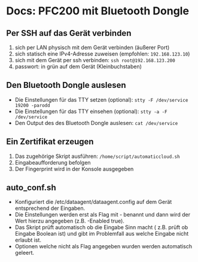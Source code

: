 # Docs: PFC200 mit Bluetooth Dongle

## Per SSH auf das Gerät verbinden
1. sich per LAN physisch mit dem Gerät verbinden (äußerer Port)
2. sich statisch eine IPv4-Adresse zuweisen (empfohlen: `192.168.123.10`)
3. sich mit dem Gerät per ssh verbinden: `ssh root@192.168.123.200`
4. passwort: in grün auf dem Gerät (Kleinbuchstaben)

## Den Bluetooth Dongle auslesen
* Die Einstellungen für das TTY setzen (optional): `stty -F /dev/service 19200 -parodd`
* Die Einstellungen für das TTY einsehen (optional): `stty -a -F /dev/service` 
* Den Output des des Bluetooth Dongle auslesen: `cat /dev/service` 

## Ein Zertifikat erzeugen
1. Das zugehörige Skript ausführen: `/home/script/automaticcloud.sh`
2. Eingabeaufforderung befolgen
3. Der Fingerprint wird in der Konsole ausgegeben

## auto_conf.sh
* Konfiguriert die /etc/dataagent/dataagent.config auf dem Gerät entsprechend der Eingaben. 
* Die Einstellungen werden erst als Flag mit - benannt und dann wird der Wert hierzu angegeben (z.B. -Enabled true). 
* Das Skript prüft automatisch ob die Eingabe Sinn macht ( z.B. prüft ob Eingabe Boolean ist) und gibt im Problemfall aus welche Eingabe nicht erlaubt ist. 
* Optionen welche nicht als Flag angegeben wurden werden automatisch geleert.
